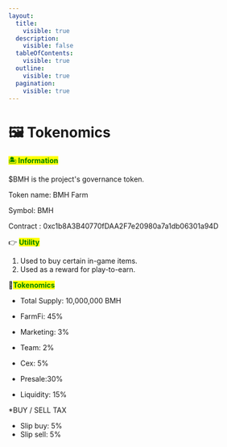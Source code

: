 ```yaml
---
layout:
  title:
    visible: true
  description:
    visible: false
  tableOfContents:
    visible: true
  outline:
    visible: true
  pagination:
    visible: true
---
```


# 🖼️ Tokenomics

<mark style="color:green;">**🏝️  Information**</mark>

$BMH is the project's governance token.

Token name: BMH Farm

Symbol: BMH

Contract : 0xc1b8A3B40770fDAA2F7e20980a7a1db06301a94D

👉 <mark style="color:green;">**Utility**</mark>

1. Used to buy certain in-game items.
2. Used as a reward for play-to-earn.

🌾<mark style="color:green;">**Tokenomics**</mark>

* Total Supply: 10,000,000 BMH
* FarmFi: 45%
* Marketing: 3%
* Team: 2%
* Cex: 5%

* Presale:30%
* Liquidity: 15%

*BUY / SELL TAX 
* Slip buy: 5%
* Slip sell: 5%

